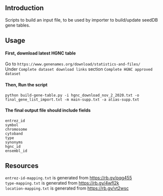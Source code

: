 ## Introduction

Scripts to build an input file, to be used by importer to build/update seedDB gene tables.

## Usage

#### First, download latest HGNC table

Go to `https://www.genenames.org/download/statistics-and-files/`  
Under `Complete dataset download links` section `Complete HGNC approved dataset`  

#### Then, Run the script

```
python build-gene-table.py -i hgnc_download_nov_2_2020.txt -o final_gene_list_import.txt -m main-supp.txt -a alias-supp.txt
```

#### The final output file should include fields

```
entrez_id
symbol
chromosome
cytoband
type
synonyms
hgnc_id
ensembl_id
```

## Resources

`entrez-id-mapping.txt` is generated from https://rb.gy/pqg455  
`type-mapping.txt` is generated from https://rb.gy/4wfl2k  
`location-mapping.txt` is generated from https://rb.gy/vt2wsc  

